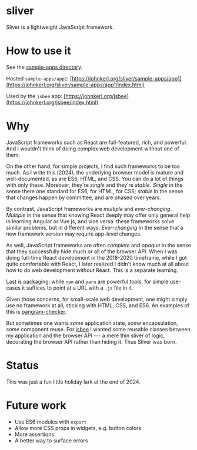 # sliver

Sliver is a lightweight JavaScript framework.

# How to use it

See the [sample-apps directory](sample-apps).

Hosted `sample-apps/app1`: [https://johnkerl.org/sliver/sample-apps/app1](https://johnkerl.org/sliver/sample-apps/app1/index.html)

Used by the `jsbee` app: [https://johnkerl.org/jsbee](https://johnkerl.org/jsbee/index.html)

# Why

JavaScript frameworks such as React are full-featured, rich, and powerful. And I wouldn't think of doing complex web development without one of them.

On the other hand, for simple projects, I find such frameworks to be too much. As I write this (2024), the underlying browser model is mature and well-documented, as are ES6, HTML, and CSS. You can do a lot of things with only these. Moreover, they're _single_ and they're _stable_. _Single_ in the sense there one standard for ES6, for HTML, for CSS; _stable_ in the sense that changes happen by committee, and are phased over years.

By contrast, JavaScript frameworks are _multiple_ and _ever-changing_. _Multiple_ in the sense that knowing React deeply may offer only general help in learning Angular or Vue.js, and vice versa: these frameworks solve similar problems, but in different ways. _Ever-changing_ in the sense that a new framework version may require app-level changes.

As well, JavaScript frameworks are often _complete_ and _opaque_ in the sense that they successfully hide much or all of the browser API. When I was doing full-time React development in the 2018-2020 timeframe, while I got quite comfortable with React, I later realized I didn't know much at all about how to do web development _without_ React. This is a separate learning.

Last is packaging: while `npm` and `yarn` are powerful tools, for simple use-cases it suffices to point at a URL with a `.js` file in it.

Given those concerns, for small-scale web development, one might simply use no framework at all, sticking with HTML, CSS, and ES6. An examples of this is [pangram-checker](https://github.com/johnkerl/pangram-checker).

But sometimes one wants _some_ application state, _some_ encapsulation, _some_ component reuse. For [jsbee](https://github.com/johnkerl/jsbee) I wanted some reusable classes between my application and the browser API --- a mere thin sliver of logic, decorating the browser API rather than hiding it. Thus Sliver was born.

# Status

This was just a fun little holiday lark at the end of 2024.

# Future work

* Use ES6 modules with `export`
* Allow more CSS props in widgets, e.g. button colors
* More assertions
* A better way to surface errors
